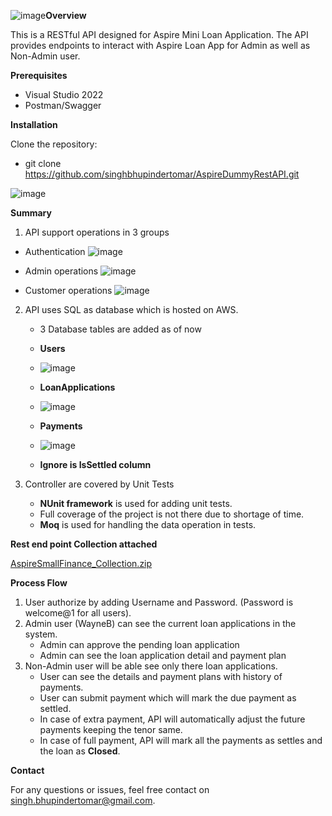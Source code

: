 ![image](https://github.com/user-attachments/assets/82670154-5654-4461-9f65-7688886b9a4f)**Overview**

This is a RESTful API designed for Aspire Mini Loan Application. The API provides endpoints to interact with Aspire Loan App for Admin as well as Non-Admin user.

**Prerequisites**

- Visual Studio 2022
- Postman/Swagger
  
**Installation**

Clone the repository:
- git clone https://github.com/singhbhupindertomar/AspireDummyRestAPI.git 

![image](https://github.com/user-attachments/assets/1ec0b7a5-c4e3-4f46-b9e4-1c66704268be)

**Summary**

1. API support operations in 3 groups

- Authentication
  ![image](https://github.com/user-attachments/assets/8a885042-5538-4b0f-b133-3b87eeb3fb2e)
  
- Admin operations
![image](https://github.com/user-attachments/assets/b6372677-b82a-4621-a8d9-c72497b4e5eb)

- Customer operations
  ![image](https://github.com/user-attachments/assets/7e0d5a0d-3585-4697-bf07-7af82ab12227)

2. API uses SQL as database which is hosted on AWS.
   - 3 Database tables are added as of now
   - **Users**
   - 
     ![image](https://github.com/user-attachments/assets/46879912-8a3d-4237-a897-92f67ce7604a)

   - **LoanApplications**
   - 
     ![image](https://github.com/user-attachments/assets/bb9a1797-4e06-445a-b947-102e0cf6ee66)

   - **Payments**
   - 
     ![image](https://github.com/user-attachments/assets/ca17fccc-9bf5-4edc-9541-d026cd498b5a)
     
    - **Ignore is IsSettled column**

4. Controller are covered by Unit Tests
   - **NUnit framework** is used for adding unit tests.
   - Full coverage of the project is not there due to shortage of time.
   - **Moq** is used for handling the data operation in tests.

 
**Rest end point Collection attached**


[AspireSmallFinance_Collection.zip](https://github.com/user-attachments/files/16487683/AspireSmallFinance_Collection.zip)


**Process Flow**
1. User authorize by adding Username and Password. (Password is welcome@1 for all users).
2. Admin user (WayneB) can see the current loan applications in the system.
   - Admin can approve the pending loan application
   - Admin can see the loan application detail and payment plan
3. Non-Admin user will be able see only there loan applications.
   - User can see the details and payment plans with history of payments.
   - User can submit payment which will mark the due payment as settled.
   - In case of extra payment, API will automatically adjust the future payments keeping the tenor same.
   - In case of full payment, API will mark all the payments as settles and the loan as **Closed**.
    


**Contact**

For any questions or issues, feel free contact on singh.bhupindertomar@gmail.com.

